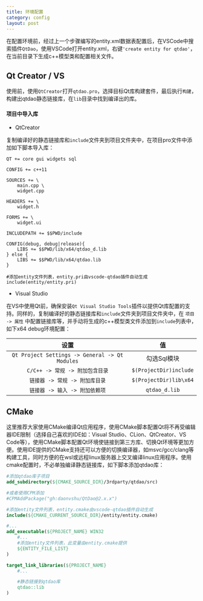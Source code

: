 ```yaml
---
title: 环境配置
category: config
layout: post
---
```


在配置环境前，经过上一个步骤编写的entity.xml数据表配置后，在VSCode中搜索插件`QtDao`，使用VSCode打开entity.xml，右键`'create entity for qtdao'`，在当前目录下生成c++模型类和配置相关文件。

Qt Creator / VS
-------------
使用前，使用`QtCreator`打开`qtdao.pro`，选择目标Qt库构建套件，最后执行`构建`，构建出qtdao静态链接库，在`lib`目录中找到编译出的库。

#### 项目中导入库
- QtCreator

复制编译好的静态链接库和`include`文件夹到项目文件夹中，在项目pro文件中添加如下脚本导入库：
```
QT += core gui widgets sql

CONFIG += c++11

SOURCES += \
    main.cpp \
    widget.cpp

HEADERS += \
    widget.h

FORMS += \
    widget.ui

INCLUDEPATH += $$PWD/include

CONFIG(debug, debug|release){
    LIBS += $$PWD/lib/x64/qtdao_d.lib
} else {
    LIBS += $$PWD/lib/x64/qtdao.lib
}

#添加entity文件列表，entity.pri由vscode-qtdao插件自动生成
include(entity/entity.pri)
```

- Visual Studio

在VS中使用Qt前，确保安装`Qt Visual Studio Tools`插件以提供Qt库配置的支持。同样的，复制编译好的静态链接库和`include`文件夹到项目文件夹中，在 `项目 -> 属性` 中配置链接库等，并手动将生成的c++模型类文件添加到`include`列表中，如下x64 debug环境配置：

|设置|值|
|:--:|:--:|
|`Qt Project Settings -> General -> Qt Modules`|勾选Sql模块|
|`C/C++ -> 常规 -> 附加包含目录`|`$(ProjectDir)include`|
|`链接器 -> 常规 -> 附加库目录`|`$(ProjectDir)lib\x64`|
|`链接器 -> 输入 -> 附加依赖项`|`qtdao_d.lib`|


CMake
-------------
这里推荐大家使用CMake编译Qt应用程序，使用CMake脚本配置Qt将不再受编辑器IDE限制（选择自己喜欢的IDE如：Visual Studio、CLion、QtCreator、VS Code等），使用CMake脚本配置Qt环境使链接到第三方库、切换Qt环境等更加方便。使用IDE提供的CMake支持还可以方便的切换编译器，如msvc/gcc/clang等构建工具，同时方便的在wsl或远程linux服务器上交叉编译linux应用程序。使用cmake配置时，不必单独编译静态链接库，如下脚本添加qtdao库：
```cmake
#添加qtdao库子项目
add_subdirectory(${CMAKE_SOURCE_DIR}/3rdparty/qtdao/src)

#或者使用CPM添加
#CPMAddPackage("gh:daonvshu/QtDao@2.x.x")

#添加entity文件列表，entity.cmake由vscode-qtdao插件自动生成
include(${CMAKE_CURRENT_SOURCE_DIR}/entity/entity.cmake)

#...
add_executable(${PROJECT_NAME} WIN32 
    #...
    #添加entity文件列表，此变量由entity.cmake提供
    ${ENTITY_FILE_LIST}
)

target_link_libraries(${PROJECT_NAME}
    #...

    #静态链接到qtdao库
    qtdao::lib
)
```